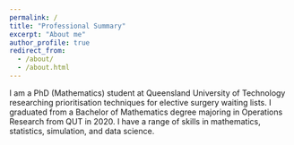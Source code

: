 ```yaml
---
permalink: /
title: "Professional Summary"
excerpt: "About me"
author_profile: true
redirect_from: 
  - /about/
  - /about.html
---
```


I am a PhD (Mathematics) student at Queensland University of Technology researching prioritisation techniques for elective surgery waiting lists. I graduated from a Bachelor of Mathematics degree majoring in Operations Research from QUT in 2020. I have a range of skills in mathematics, statistics, simulation, and data science.

